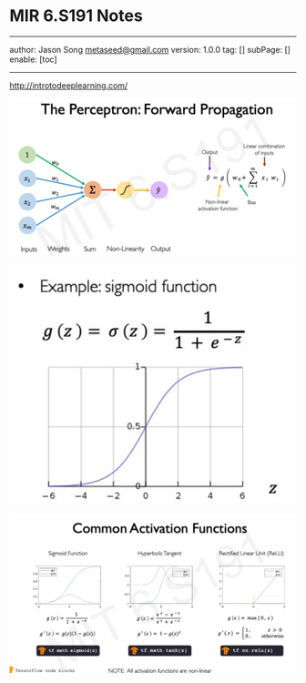 # MIR 6.S191 Notes
---
author: Jason Song <metaseed@gmail.com>
version: 1.0.0
tag: []
subPage: []
enable: [toc]

---

http://introtodeeplearning.com/

![](https://raw.githubusercontent.com/metasong/iam-data/master/documents/198/image/20230602T213923666Z-image.png)

![](https://raw.githubusercontent.com/metasong/iam-data/master/documents/198/image/20230602T214004521Z-image.png)

![](https://raw.githubusercontent.com/metasong/iam-data/master/documents/198/image/20230602T214448847Z-image.png)